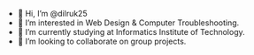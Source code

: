 - 👋 Hi, I’m @dilruk25
- 👀 I’m interested in Web Design & Computer Troubleshooting.
- 🌱 I’m currently studying at Informatics Institute of Technology.
- 💞️ I’m looking to collaborate on group projects.

<!---
dilruk25/dilruk25 is a ✨ special ✨ repository because its `README.md` (this file) appears on your GitHub profile.
You can click the Preview link to take a look at your changes.
--->
